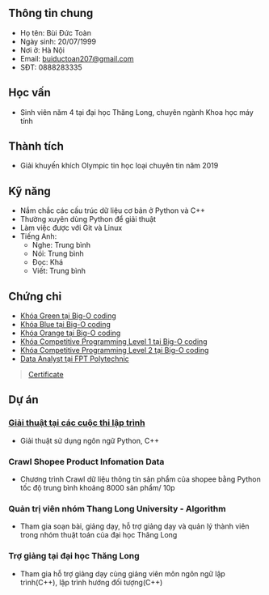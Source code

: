 ## Thông tin chung

- Họ tên: Bùi Đức Toàn
- Ngày sinh: 20/07/1999
- Nơi ở: Hà Nội
- Email: buiductoan207@gmail.com
- SĐT: 0888283335

## Học vấn

- Sinh viên năm 4 tại đại học Thăng Long, chuyên ngành Khoa học máy tính

## Thành tích

- Giải khuyến khích Olympic tin học loại chuyên tin năm 2019

## Kỹ năng

- Nắm chắc các cấu trúc dữ liệu cơ bản ở Python và C++
- Thường xuyên dùng Python để giải thuật
- Làm việc được với Git và Linux
- Tiếng Anh:
  - Nghe: Trung bình
  - Nói: Trung bình
  - Đọc: Khá
  - Viết: Trung bình

## Chứng chỉ

- [Khóa Green tại Big-O coding](http://bigocoding.com/khoa-hoc-dang-mo-green/)
- [Khóa Blue tại Big-O coding](https://bigocoding.com/khoa-hoc-dang-mo/khoa-hoc-blue/)
- [Khóa Orange tại Big-O coding](https://bigocoding.com/khoa-hoc-dang-mo/khoa-hoc-orange/)
- [Khóa Competitive Programming Level 1 tại Big-O coding](https://bigocoding.com/khoa-hoc-dang-mo/khoa-hoc-cp/)
- [Khóa Competitive Programming Level 2 tại Big-O coding](https://bigocoding.com/khoa-hoc-dang-mo/khoa-hoc-cp/)
- [Data Analyst tại FPT Polytechnic](https://caodang.fpt.edu.vn/tin-noi-bat/30-gio-khai-pha-du-lieu-cung-fpt-polytechnic.html)
>[Certificate](https://github.com/toan207/Bui-Duc-Toan/tree/master/Certificate)
## Dự án

### [Giải thuật tại các cuộc thi lập trình](https://github.com/toan207/Competitive-Programming)
- Giải thuật sử dụng ngôn ngữ Python, C++
### Crawl Shopee Product Infomation Data 
- Chương trình Crawl dữ liệu thông tin sản phẩm của shopee bằng Python tốc độ trung bình khoảng 8000 sản phẩm/ 10p
### Quản trị viên nhóm Thang Long University - Algorithm
- Tham gia soạn bài, giảng dạy, hỗ trợ giảng dạy và quản lý thành viên trong nhóm thuật toán của đại học Thăng Long
### Trợ giảng tại đại học Thăng Long
- Tham gia hỗ trợ giảng dạy cùng giảng viên môn ngôn ngữ lập trình(C++), lập trình hướng đối tượng(C++)
